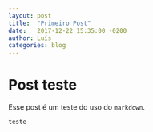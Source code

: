 ```yaml
---
layout: post
title:  "Primeiro Post"
date:   2017-12-22 15:35:00 -0200
author: Luís
categories: blog
---
```


# Post teste

Esse post é um teste do uso do `markdown`.

```
teste
```

